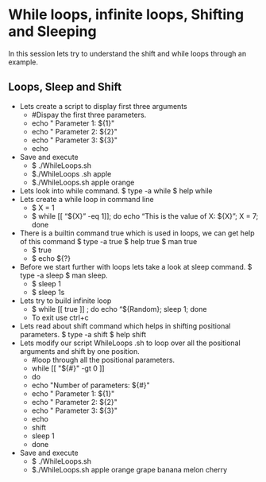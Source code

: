 # While loops, infinite loops, Shifting and Sleeping

In this session lets try to understand the shift and while loops through an example.


## Loops, Sleep and Shift

- Lets create a script to display first three arguments
  - #Dispay the first three parameters.
  - echo " Parameter 1: ${1}"
  - echo " Parameter 2: ${2}"
  - echo " Parameter 3: ${3}"
  - echo
- Save and execute
  - $ ./WhileLoops.sh
  - $./WhileLoops .sh apple
  - $./WhileLoops.sh apple orange
- Lets look into while command. $ type -a while $ help while
- Lets create a while loop in command line
  - $ X = 1
  - $ while [[ “${X}” -eq 1]]; do   echo “This is the value of X: ${X}”; X = 7; done
- There is a builtin command true which is used in loops, we can get help of this command $ type -a true $ help true $ man true
  - $ true
  - $ echo ${?}
- Before we start further with loops lets take a look at sleep command. $ type -a sleep $ man sleep.
  - $ sleep 1
  - $ sleep 1s
- Lets try to build infinite loop
  - $ while [[ true ]] ; do echo “${Random}; sleep 1; done
  - To exit use ctrl+c
- Lets read  about shift command which helps in shifting positional parameters. $ type -a shift $ help shift
- Lets modify our script WhileLoops .sh to loop over all the positional arguments and shift by one position.
  - #loop through all the positional parameters.
  - while [[ "${#}" -gt 0 ]]
  - do
  -  echo "Number of parameters: ${#}"
  -  echo " Parameter 1: ${1}"
  -  echo " Parameter 2: ${2}"
  -  echo " Parameter 3: ${3}"
  -  echo
  -  shift
  -  sleep 1
  - done
- Save and execute
  - $ ./WhileLoops.sh
  - $./WhileLoops.sh apple  orange grape banana melon cherry
